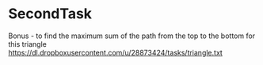 # SecondTask
Bonus - to find the maximum sum of the path from the top to the bottom for this triangle
https://dl.dropboxusercontent.com/u/28873424/tasks/triangle.txt
